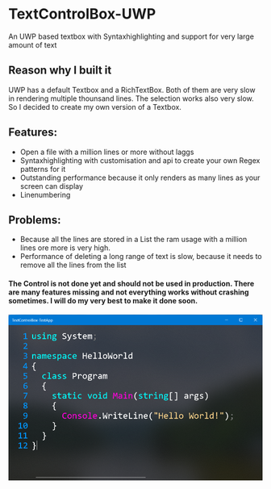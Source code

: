 # TextControlBox-UWP
An UWP based textbox with Syntaxhighlighting and support for very large amount of text


## Reason why I built it
UWP has a default Textbox and a RichTextBox. Both of them are very slow in rendering multiple thounsand lines. The selection works also very slow. So I decided to create my own version of a Textbox.

## Features:
- Open a file with a million lines or more without laggs
- Syntaxhighlighting with customisation and api to create your own Regex patterns for it
- Outstanding performance because it only renders as many lines as your screen can display
- Linenumbering

## Problems:
- Because all the lines are stored in a List the ram usage with a million lines ore more is very high.
- Performance of deleting a long range of text is slow, because it needs to remove all the lines from the list

#### The Control is not done yet and should not be used in production. There are many features missing and not everything works without crashing sometimes. I will do my very best to make it done soon.


<img src="images/image1.png">
